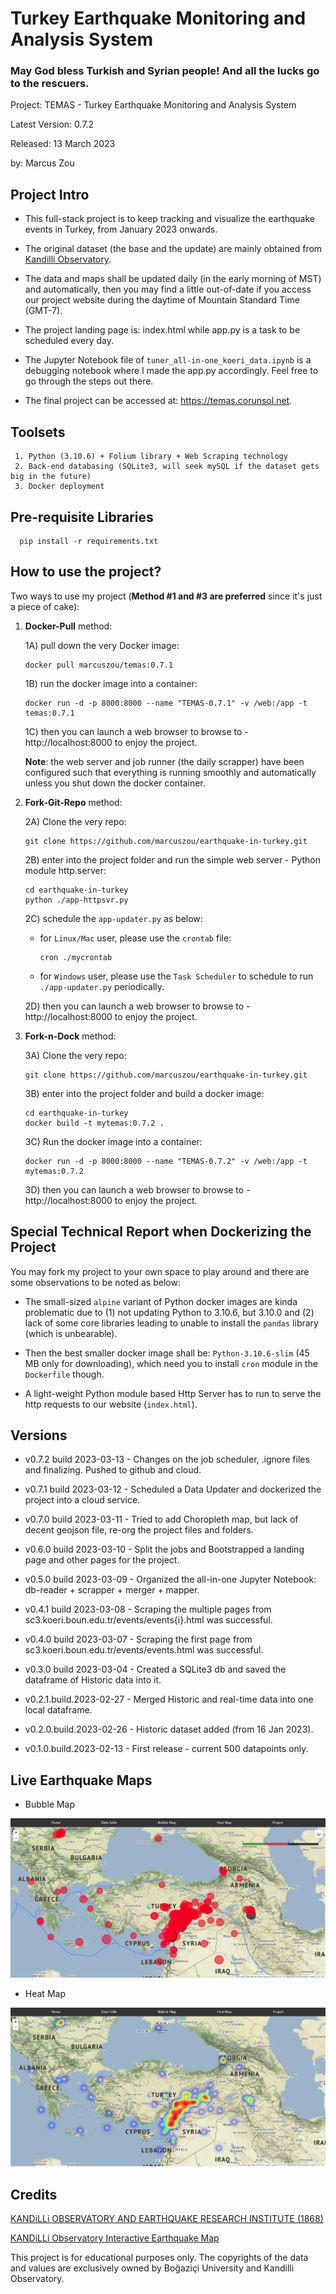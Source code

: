 # Turkey Earthquake Monitoring and Analysis System

### May God bless Turkish and Syrian people! And all the lucks go to the rescuers.



Project: TEMAS - Turkey Earthquake Monitoring and Analysis System

Latest Version: 0.7.2

Released: 13 March 2023 

by: Marcus Zou



## Project Intro

* This full-stack project is to keep tracking and visualize the earthquake events in Turkey, from January 2023 onwards. 

* The original dataset (the base and the update) are mainly obtained from [Kandilli Observatory](http://www.koeri.boun.edu.tr/).

* The data and maps shall be updated daily (in the early morning of MST) and automatically, then you may find a little out-of-date if you access our project website during the daytime of Mountain Standard Time (GMT-7).

* The project landing page is: index.html while app.py is a task to be scheduled every day.

* The Jupyter Notebook file of `tuner_all-in-one_koeri_data.ipynb` is a debugging notebook where I made the app.py accordingly. Feel free to go through the steps out there.

* The final project can be accessed at: https://temas.corunsol.net. 

## Toolsets

```
 1. Python (3.10.6) + Folium library + Web Scraping technology
 2. Back-end databasing (SQLite3, will seek mySQL if the dataset gets big in the future)
 3. Docker deployment
```

## Pre-requisite Libraries

```
  pip install -r requirements.txt
```



## How to use the project?

Two ways to use my project (**Method #1 and #3 are preferred** since it's just a piece of cake):

1. **Docker-Pull** method:

   1A) pull down the very Docker image:

   ```shell
   docker pull marcuszou/temas:0.7.1
   ```

   1B) run the docker image into a container:

   ```
   docker run -d -p 8000:8000 --name "TEMAS-0.7.1" -v /web:/app -t temas:0.7.1
   ```

   1C) then you can launch a web browser to browse to - http://localhost:8000 to enjoy the project.

   

   **Note**: the web server and job runner (the daily scrapper) have been configured such that everything is running smoothly and automatically unless you shut down the docker container.

   

2. **Fork-Git-Repo** method:

   2A) Clone the very repo:

   ```
   git clone https://github.com/marcuszou/earthquake-in-turkey.git
   ```

   2B) enter into the project folder and run the simple web server - Python module http.server:

   ```
   cd earthquake-in-turkey
   python ./app-httpsvr.py
   ```

   2C) schedule the `app-updater.py` as below:

   * for `Linux/Mac` user, please use the `crontab` file:

     ```
     cron ./mycrontab
     ```

   * for `Windows` user, please use the `Task Scheduler` to schedule to run `./app-updater.py` periodically.
   
   2D) then you can launch a web browser to browse to - http://localhost:8000 to enjoy the project.
   
   
   
3. **Fork-n-Dock** method:
   
   3A) Clone the very repo:
   
   ```
   git clone https://github.com/marcuszou/earthquake-in-turkey.git
   ```
   
   3B) enter into the project folder and build a docker image:
   
   ```
   cd earthquake-in-turkey
   docker build -t mytemas:0.7.2 .
   ```
   
   3C) Run the docker image into a container:
   
   ```
   docker run -d -p 8000:8000 --name "TEMAS-0.7.2" -v /web:/app -t mytemas:0.7.2
   ```
   
   3D) then you can launch a web browser to browse to - http://localhost:8000 to enjoy the project.

## Special Technical Report when Dockerizing the Project

 You may fork my project to your own space to play around and there are some observations to be noted as below:

* The small-sized `alpine` variant of Python docker images are kinda problematic due to (1) not updating Python to 3.10.6, but 3.10.0 and (2) lack of some core libraries leading to unable to install the `pandas` library (which is unbearable).

* Then the best smaller docker image shall be: `Python-3.10.6-slim` (45 MB only for downloading), which need you to install `cron` module in the `Dockerfile` though. 

* A light-weight Python module based Http Server has to run to serve the http requests to our website (`index.html`).

  

## Versions

* v0.7.2 build 2023-03-13 - Changes on the job scheduler, .ignore files and finalizing. Pushed to github and cloud.

* v0.7.1 build 2023-03-12 - Scheduled a Data Updater and dockerized the project into a cloud service.

* v0.7.0 build 2023-03-11 - Tried to add Choropleth map, but lack of decent geojson file, re-org the project files and folders.

* v0.6.0 build 2023-03-10 - Split the jobs and Bootstrapped a landing page and other pages for the project.

* v0.5.0 build 2023-03-09 - Organized the all-in-one Jupyter Notebook: db-reader + scrapper + merger + mapper.

* v0.4.1 build 2023-03-08 - Scraping the multiple pages from sc3.koeri.boun.edu.tr/events/events{i}.html was successful.

* v0.4.0 build 2023-03-07 - Scraping the first page from sc3.koeri.boun.edu.tr/events/events.html was successful.

* v0.3.0 build 2023-03-04 - Created a SQLite3 db and saved the dataframe of Historic data into it.

* v0.2.1.build.2023-02-27 - Merged Historic and real-time data into one local dataframe.
* v0.2.0.build.2023-02-26 - Historic dataset added (from 16 Jan 2023).
* v0.1.0.build.2023-02-13 - First release - current 500 datapoints only.

## Live Earthquake Maps

* Bubble Map

![bubble-map](resources/live-earthquake-map-1.png)

* Heat Map

![heat-map](resources/live-earthquake-map-2.png)

## Credits

[KANDiLLi OBSERVATORY AND EARTHQUAKE RESEARCH INSTITUTE (1868)](http://www.koeri.boun.edu.tr/new/en)

[KANDiLLi Observatory Interactive Earthquake Map](http://udim.koeri.boun.edu.tr/zeqmap/)

This project is for educational purposes only. The copyrights of the data and values are exclusively owned by Boğaziçi University and Kandilli Observatory.


